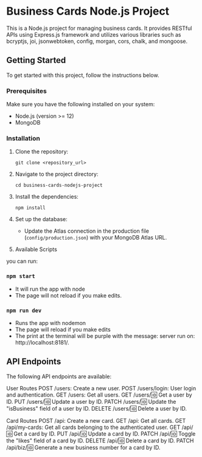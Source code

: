 # Business Cards Node.js Project

This is a Node.js project for managing business cards. It provides RESTful APIs using Express.js framework and utilizes various libraries such as bcryptjs, joi, jsonwebtoken, config, morgan, cors, chalk, and mongoose.

## Getting Started

To get started with this project, follow the instructions below.

### Prerequisites

Make sure you have the following installed on your system:

- Node.js (version >= 12)
- MongoDB

### Installation

1. Clone the repository:

   ```
   git clone <repository_url>
   ```

2. Navigate to the project directory:

   ```
   cd business-cards-nodejs-project
   ```

3. Install the dependencies:

   ```
   npm install
   ```

4. Set up the database:

   - Update the Atlas connection in the production file (`config/production.json`) with your MongoDB Atlas URL.

5. Available Scripts

you can run:

### `npm start`

- It will run the app with node
- The page will not reload if you make edits.

### `npm run dev`

- Runs the app with nodemon
- The page will reload if you make edits
- The print at the terminal will be purple with the message:
  server run on: http://localhost:8181/.

## API Endpoints

The following API endpoints are available:

User Routes
POST /users: Create a new user.
POST /users/login: User login and authentication.
GET /users: Get all users.
GET /users/:id: Get a user by ID.
PUT /users/:id: Update a user by ID.
PATCH /users/:id: Update the "isBusiness" field of a user by ID.
DELETE /users/:id: Delete a user by ID.

Card Routes
POST /api: Create a new card.
GET /api: Get all cards.
GET /api/my-cards: Get all cards belonging to the authenticated user.
GET /api/:id: Get a card by ID.
PUT /api/:id: Update a card by ID.
PATCH /api/:id: Toggle the "likes" field of a card by ID.
DELETE /api/:id: Delete a card by ID.
PATCH /api/biz/:id: Generate a new business number for a card by ID.
